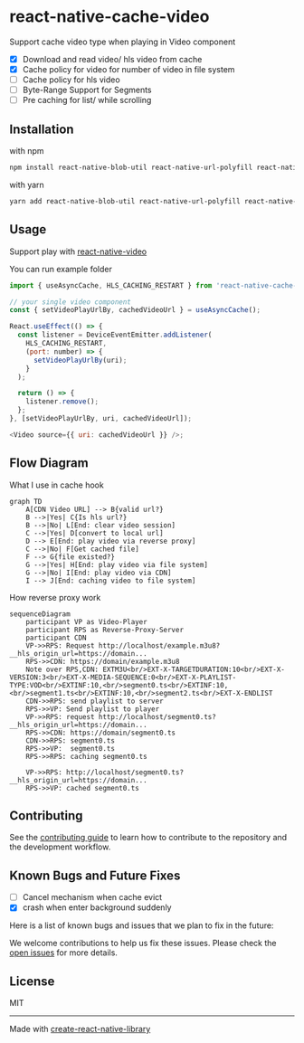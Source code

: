 # react-native-cache-video

Support cache video type when playing in Video component

- [x] Download and read video/ hls video from cache
- [x] Cache policy for video for number of video in file system
- [ ] Cache policy for hls video
- [ ] Byte-Range Support for Segments
- [ ] Pre caching for list/ while scrolling

## Installation

with npm

```sh
npm install react-native-blob-util react-native-url-polyfill react-native-cache-video
```

with yarn

```sh
yarn add react-native-blob-util react-native-url-polyfill react-native-cache-video
```

## Usage

Support play with [react-native-video](https://github.com/react-native-video/react-native-video.git)

You can run example folder

```js
import { useAsyncCache, HLS_CACHING_RESTART } from 'react-native-cache-video';

// your single video component
const { setVideoPlayUrlBy, cachedVideoUrl } = useAsyncCache();

React.useEffect(() => {
  const listener = DeviceEventEmitter.addListener(
    HLS_CACHING_RESTART,
    (port: number) => {
      setVideoPlayUrlBy(uri);
    }
  );

  return () => {
    listener.remove();
  };
}, [setVideoPlayUrlBy, uri, cachedVideoUrl]);

<Video source={{ uri: cachedVideoUrl }} />;
```

## Flow Diagram

What I use in cache hook

```mermaid
graph TD
    A[CDN Video URL] --> B{valid url?}
    B -->|Yes| C{Is hls url?}
    B -->|No| L[End: clear video session]
    C -->|Yes| D[convert to local url]
    D --> E[End: play video via reverse proxy]
    C -->|No| F[Get cached file]
    F --> G{file existed?}
    G -->|Yes| H[End: play video via file system]
    G -->|No| I[End: play video via CDN]
    I --> J[End: caching video to file system]
```

How reverse proxy work

```mermaid
sequenceDiagram
    participant VP as Video-Player
    participant RPS as Reverse-Proxy-Server
    participant CDN
    VP->>RPS: Request http://localhost/example.m3u8?__hls_origin_url=https://domain...
    RPS->>CDN: https://domain/example.m3u8
    Note over RPS,CDN: EXTM3U<br/>EXT-X-TARGETDURATION:10<br/>EXT-X-VERSION:3<br/>EXT-X-MEDIA-SEQUENCE:0<br/>EXT-X-PLAYLIST-TYPE:VOD<br/>EXTINF:10,<br/>segment0.ts<br/>EXTINF:10,<br/>segment1.ts<br/>EXTINF:10,<br/>segment2.ts<br/>EXT-X-ENDLIST
    CDN->>RPS: send playlist to server
    RPS->>VP: Send playlist to player
    VP->>RPS: request http://localhost/segment0.ts?__hls_origin_url=https://domain...
    RPS->>CDN: https://domain/segment0.ts
    CDN->>RPS: segment0.ts
    RPS->>VP:  segment0.ts
    RPS->>RPS: caching segment0.ts

    VP->>RPS: http://localhost/segment0.ts?__hls_origin_url=https://domain...
    RPS->>VP: cached segment0.ts

```

## Contributing

See the [contributing guide](CONTRIBUTING.md) to learn how to contribute to the repository and the development workflow.

## Known Bugs and Future Fixes

- [ ] Cancel mechanism when cache evict
- [x] crash when enter background suddenly

Here is a list of known bugs and issues that we plan to fix in the future:

We welcome contributions to help us fix these issues. Please check the [open issues](link_to_your_issues_page) for more details.

## License

MIT

---

Made with [create-react-native-library](https://github.com/callstack/react-native-builder-bob)
